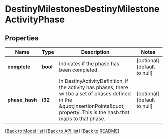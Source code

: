 # DestinyMilestonesDestinyMilestoneActivityPhase

## Properties
Name | Type | Description | Notes
------------ | ------------- | ------------- | -------------
**complete** | **bool** | Indicates if the phase has been completed. | [optional] [default to null]
**phase_hash** | **i32** | In DestinyActivityDefinition, if the activity has phases, there will be a set of phases defined in the \&quot;insertionPoints\&quot; property. This is the hash that maps to that phase. | [optional] [default to null]

[[Back to Model list]](../README.md#documentation-for-models) [[Back to API list]](../README.md#documentation-for-api-endpoints) [[Back to README]](../README.md)


